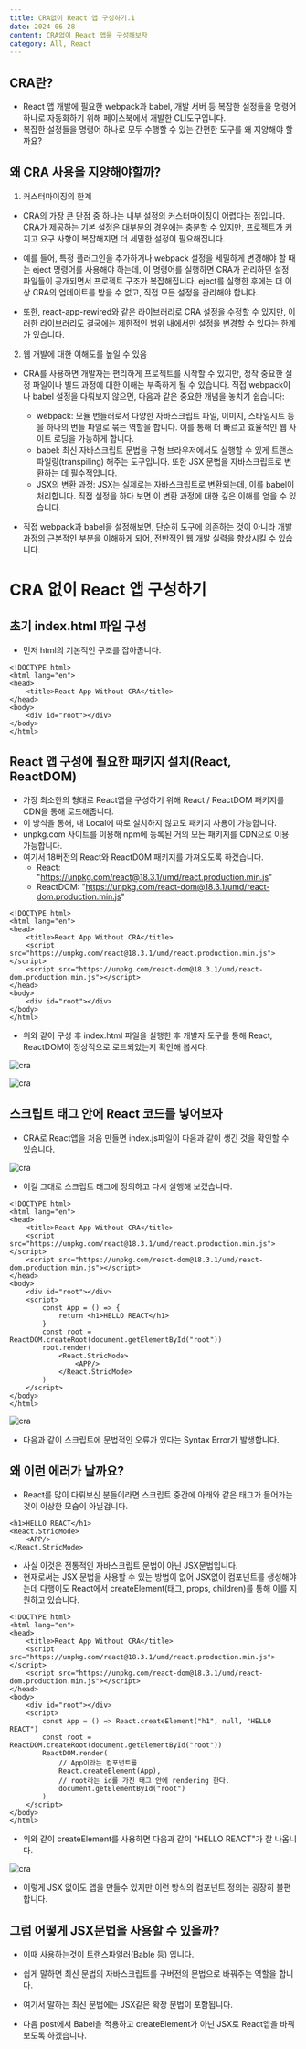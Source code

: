 ```yaml
---
title: CRA없이 React 앱 구성하기.1
date: 2024-06-28
content: CRA없이 React 앱을 구성해보자
category: All, React
---
```


## CRA란?
- React 앱 개발에 필요한 webpack과 babel, 개발 서버 등 복잡한 설정들을 명령어 하나로 자동화하기 위해 페이스북에서 개발한 CLI도구입니다.
- 복잡한 설정들을 명령어 하나로 모두 수행할 수 있는 간편한 도구를 왜 지양해야 할까요?

## 왜 CRA 사용을 지양해야할까?
1. 커스터마이징의 한계
- CRA의 가장 큰 단점 중 하나는 내부 설정의 커스터마이징이 어렵다는 점입니다. CRA가 제공하는 기본 설정은 대부분의 경우에는 충분할 수 있지만, 프로젝트가 커지고 요구 사항이 복잡해지면 더 세밀한 설정이 필요해집니다.

- 예를 들어, 특정 플러그인을 추가하거나 webpack 설정을 세밀하게 변경해야 할 때는 eject 명령어를 사용해야 하는데, 이 명령어를 실행하면 CRA가 관리하던 설정 파일들이 공개되면서 프로젝트 구조가 복잡해집니다. eject를 실행한 후에는 더 이상 CRA의 업데이트를 받을 수 없고, 직접 모든 설정을 관리해야 합니다.

- 또한, react-app-rewired와 같은 라이브러리로 CRA 설정을 수정할 수 있지만, 이러한 라이브러리도 결국에는 제한적인 범위 내에서만 설정을 변경할 수 있다는 한계가 있습니다.

2. 웹 개발에 대한 이해도를 높일 수 있음
- CRA를 사용하면 개발자는 편리하게 프로젝트를 시작할 수 있지만, 정작 중요한 설정 파일이나 빌드 과정에 대한 이해는 부족하게 될 수 있습니다. 직접 webpack이나 babel 설정을 다뤄보지 않으면, 다음과 같은 중요한 개념을 놓치기 쉽습니다:

  - webpack: 모듈 번들러로서 다양한 자바스크립트 파일, 이미지, 스타일시트 등을 하나의 번들 파일로 묶는 역할을 합니다. 이를 통해 더 빠르고 효율적인 웹 사이트 로딩을 가능하게 합니다.
  - babel: 최신 자바스크립트 문법을 구형 브라우저에서도 실행할 수 있게 트랜스파일링(transpiling) 해주는 도구입니다. 또한 JSX 문법을 자바스크립트로 변환하는 데 필수적입니다.
  - JSX의 변환 과정: JSX는 실제로는 자바스크립트로 변환되는데, 이를 babel이 처리합니다. 직접 설정을 하다 보면 이 변환 과정에 대한 깊은 이해를 얻을 수 있습니다.
- 직접 webpack과 babel을 설정해보면, 단순히 도구에 의존하는 것이 아니라 개발 과정의 근본적인 부분을 이해하게 되어, 전반적인 웹 개발 실력을 향상시킬 수 있습니다.

# CRA 없이 React 앱 구성하기
## 초기 index.html 파일 구성
- 먼저 html의 기본적인 구조를 잡아줍니다.
```
<!DOCTYPE html>
<html lang="en">
<head>
    <title>React App Without CRA</title>
</head>
<body>
    <div id="root"></div>
</body>
</html>
```

## React 앱 구성에 필요한 패키지 설치(React, ReactDOM)
- 가장 최소한의 형태로 React앱을 구성하기 위해 React / ReactDOM 패키지를 CDN을 통해 로드해줍니다.
- 이 방식을 통해, 내 Local에 따로 설치하지 않고도 패키지 사용이 가능합니다.
- unpkg.com 사이트를 이용해 npm에 등록된 거의 모든 패키지를 CDN으로 이용 가능합니다.
- 여기서 18버전의 React와 ReactDOM 패키지를 가져오도록 하겠습니다.
  - React: "https://unpkg.com/react@18.3.1/umd/react.production.min.js"
  - ReactDOM: "https://unpkg.com/react-dom@18.3.1/umd/react-dom.production.min.js"

```
<!DOCTYPE html>
<html lang="en">
<head>
    <title>React App Without CRA</title>
    <script src="https://unpkg.com/react@18.3.1/umd/react.production.min.js"></script>
    <script src="https://unpkg.com/react-dom@18.3.1/umd/react-dom.production.min.js"></script>
</head>
<body>
    <div id="root"></div>
</body>
</html>
```
- 위와 같이 구성 후 index.html 파일을 실행한 후 개발자 도구를 통해 React, ReactDOM이 정상적으로 로드되었는지 확인해 봅시다.

![cra](/CRA1.png)

![cra](/CRA2.png)

## 스크립트 태그 안에 React 코드를 넣어보자
- CRA로 React앱을 처음 만들면 index.js파일이 다음과 같이 생긴 것을 확인할 수 있습니다.

![cra](/CRA3.png)

- 이걸 그대로 스크립트 태그에 정의하고 다시 실행해 보겠습니다.
```
<!DOCTYPE html>
<html lang="en">
<head>
    <title>React App Without CRA</title>
    <script src="https://unpkg.com/react@18.3.1/umd/react.production.min.js"></script>
    <script src="https://unpkg.com/react-dom@18.3.1/umd/react-dom.production.min.js"></script>
</head>
<body>
    <div id="root"></div>
    <script>
        const App = () => {
            return <h1>HELLO REACT</h1>
        }
        const root = ReactDOM.createRoot(document.getElementById("root"))
        root.render(
            <React.StricMode>
                <APP/>
            </React.StricMode>
        )
    </script>
</body>
</html>
```

![cra](/CRA4.png)

- 다음과 같이 스크립트에 문법적인 오류가 있다는 Syntax Error가 발생합니다.

## 왜 이런 에러가 날까요?
- React를 많이 다뤄보신 분들이라면 스크립트 중간에 아래와 같은 태그가 들어가는 것이 이상한 모습이 아닐겁니다.
```
<h1>HELLO REACT</h1>
<React.StricMode>
    <APP/>
</React.StricMode>
```

- 사실 이것은 전통적인 자바스크립트 문법이 아닌 JSX문법입니다.
- 현재로써는 JSX 문법을 사용할 수 있는 방법이 없어 JSX없이 컴포넌트를 생성해야는데 다행이도 React에서 createElement(태그, props, children)를 통해 이를 지원하고 있습니다.

```
<!DOCTYPE html>
<html lang="en">
<head>
    <title>React App Without CRA</title>
    <script src="https://unpkg.com/react@18.3.1/umd/react.production.min.js"></script>
    <script src="https://unpkg.com/react-dom@18.3.1/umd/react-dom.production.min.js"></script>
</head>
<body>
    <div id="root"></div>
    <script>
        const App = () => React.createElement("h1", null, "HELLO REACT")
        const root = ReactDOM.createRoot(document.getElementById("root"))
        ReactDOM.render(
            // App이라는 컴포넌트를
            React.createElement(App),
            // root라는 id를 가진 태그 안에 rendering 한다.
            document.getElementById("root")
        )
    </script>
</body>
</html>
```
- 위와 같이 createElement를 사용하면 다음과 같이 "HELLO REACT"가 잘 나옵니다.

![cra](/CRA5.png)

- 이렇게 JSX 없이도 앱을 만들수 있지만 이런 방식의 컴포넌트 정의는 굉장히 불편합니다.

## 그럼 어떻게 JSX문법을 사용할 수 있을까?
- 이때 사용하는것이 트랜스파일러(Bable 등) 입니다.
- 쉽게 말하면 최신 문법의 자바스크립트를 구버전의 문법으로 바꿔주는 역할을 합니다.
- 여기서 말하는 최신 문법에는 JSX같은 확장 문법이 포함됩니다.

- 다음 post에서 Babel을 적용하고 createElement가 아닌 JSX로 React앱을 바꿔보도록 하겠습니다.